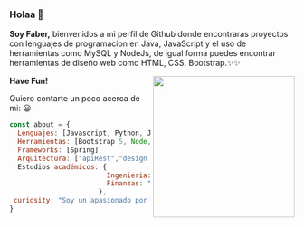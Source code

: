 ### Holaa 👋

**Soy Faber,** bienvenidos a mi perfil de Github donde encontraras proyectos con lenguajes de programacion en Java, JavaScript y el uso de herramientas como MySQL y NodeJs, de igual forma puedes encontrar herramientas de diseño web como HTML, CSS, Bootstrap.✨✨ 


<img align="right" src="https://media4.giphy.com/media/u2pmTWUi0MXjyrMaVj/giphy.gif?cid=790b761197af3fd8b6659c55e025230e9cff73214958bb53&amp;rid=giphy.gif&amp;ct=g" style="width: 250px; height: 250px"/>

**Have Fun!**

Quiero contarte un poco acerca de mi:
:grinning:
``` javascript
const about = {
  Lenguajes: [Javascript, Python, Java],
  Herramientas: [Bootstrap 5, Node, MySQL, HTML, CSS],
  Frameworks: [Spring]
  Arquitectura: ["apiRest","design system pattern"],
  Estudios académicos: {
                        Ingenieria: "Ingeniero Industrial",
                        Finanzas: "Estudiante deFinanzas y Negocios Internacionales 8 semestre",
                      },
 curiosity: "Soy un apasionado por la economía y la tecnología"
}

